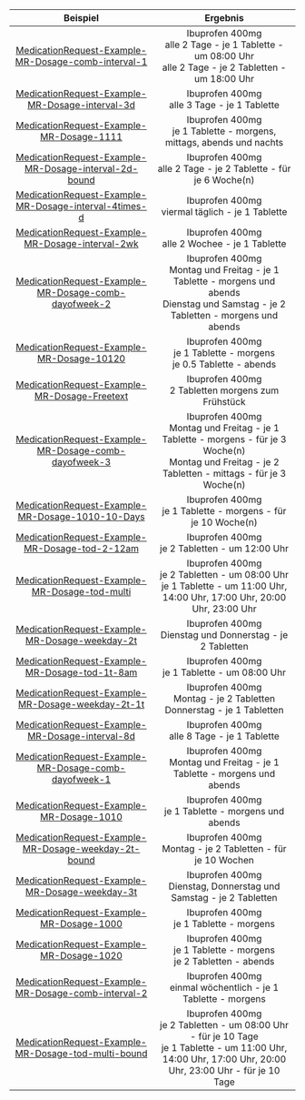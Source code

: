 | Beispiel | Ergebnis |
| :---: | :---:|
|[MedicationRequest-Example-MR-Dosage-comb-interval-1](./MedicationRequest-Example-MR-Dosage-comb-interval-1.html) | Ibuprofen 400mg<br>alle 2 Tage - je 1 Tablette - um 08:00 Uhr<br>alle 2 Tage - je 2 Tabletten - um 18:00 Uhr |
|[MedicationRequest-Example-MR-Dosage-interval-3d](./MedicationRequest-Example-MR-Dosage-interval-3d.html) | Ibuprofen 400mg<br>alle 3 Tage - je 1 Tablette |
|[MedicationRequest-Example-MR-Dosage-1111](./MedicationRequest-Example-MR-Dosage-1111.html) | Ibuprofen 400mg<br>je 1 Tablette - morgens, mittags, abends und nachts |
|[MedicationRequest-Example-MR-Dosage-interval-2d-bound](./MedicationRequest-Example-MR-Dosage-interval-2d-bound.html) | Ibuprofen 400mg<br>alle 2 Tage - je 2 Tablette - für je 6 Woche(n) |
|[MedicationRequest-Example-MR-Dosage-interval-4times-d](./MedicationRequest-Example-MR-Dosage-interval-4times-d.html) | Ibuprofen 400mg<br>viermal täglich - je 1 Tablette |
|[MedicationRequest-Example-MR-Dosage-interval-2wk](./MedicationRequest-Example-MR-Dosage-interval-2wk.html) | Ibuprofen 400mg<br>alle 2 Wochee - je 1 Tablette |
|[MedicationRequest-Example-MR-Dosage-comb-dayofweek-2](./MedicationRequest-Example-MR-Dosage-comb-dayofweek-2.html) | Ibuprofen 400mg<br>Montag und Freitag - je 1 Tablette - morgens und abends<br>Dienstag und Samstag - je 2 Tabletten - morgens und abends |
|[MedicationRequest-Example-MR-Dosage-10120](./MedicationRequest-Example-MR-Dosage-10120.html) | Ibuprofen 400mg<br>je 1 Tablette - morgens<br>je 0.5 Tablette - abends |
|[MedicationRequest-Example-MR-Dosage-Freetext](./MedicationRequest-Example-MR-Dosage-Freetext.html) | Ibuprofen 400mg<br>2 Tabletten morgens zum Frühstück |
|[MedicationRequest-Example-MR-Dosage-comb-dayofweek-3](./MedicationRequest-Example-MR-Dosage-comb-dayofweek-3.html) | Ibuprofen 400mg<br>Montag und Freitag - je 1 Tablette - morgens - für je 3 Woche(n)<br>Montag und Freitag - je 2 Tabletten - mittags - für je 3 Woche(n) |
|[MedicationRequest-Example-MR-Dosage-1010-10-Days](./MedicationRequest-Example-MR-Dosage-1010-10-Days.html) | Ibuprofen 400mg<br>je 1 Tablette - morgens - für je 10 Woche(n) |
|[MedicationRequest-Example-MR-Dosage-tod-2-12am](./MedicationRequest-Example-MR-Dosage-tod-2-12am.html) | Ibuprofen 400mg<br>je 2 Tabletten - um 12:00 Uhr |
|[MedicationRequest-Example-MR-Dosage-tod-multi](./MedicationRequest-Example-MR-Dosage-tod-multi.html) | Ibuprofen 400mg<br>je 2 Tabletten - um 08:00 Uhr<br>je 1 Tablette - um 11:00 Uhr, 14:00 Uhr, 17:00 Uhr, 20:00 Uhr, 23:00 Uhr |
|[MedicationRequest-Example-MR-Dosage-weekday-2t](./MedicationRequest-Example-MR-Dosage-weekday-2t.html) | Ibuprofen 400mg<br>Dienstag und Donnerstag - je 2 Tabletten |
|[MedicationRequest-Example-MR-Dosage-tod-1t-8am](./MedicationRequest-Example-MR-Dosage-tod-1t-8am.html) | Ibuprofen 400mg<br>je 1 Tablette - um 08:00 Uhr |
|[MedicationRequest-Example-MR-Dosage-weekday-2t-1t](./MedicationRequest-Example-MR-Dosage-weekday-2t-1t.html) | Ibuprofen 400mg<br>Montag - je 2 Tabletten<br>Donnerstag - je 1 Tabletten |
|[MedicationRequest-Example-MR-Dosage-interval-8d](./MedicationRequest-Example-MR-Dosage-interval-8d.html) | Ibuprofen 400mg<br>alle 8 Tage - je 1 Tablette |
|[MedicationRequest-Example-MR-Dosage-comb-dayofweek-1](./MedicationRequest-Example-MR-Dosage-comb-dayofweek-1.html) | Ibuprofen 400mg<br>Montag und Freitag - je 1 Tablette - morgens und abends |
|[MedicationRequest-Example-MR-Dosage-1010](./MedicationRequest-Example-MR-Dosage-1010.html) | Ibuprofen 400mg<br>je 1 Tablette - morgens und abends |
|[MedicationRequest-Example-MR-Dosage-weekday-2t-bound](./MedicationRequest-Example-MR-Dosage-weekday-2t-bound.html) | Ibuprofen 400mg<br>Montag - je 2 Tabletten - für je 10 Wochen |
|[MedicationRequest-Example-MR-Dosage-weekday-3t](./MedicationRequest-Example-MR-Dosage-weekday-3t.html) | Ibuprofen 400mg<br>Dienstag, Donnerstag und Samstag - je 2 Tabletten |
|[MedicationRequest-Example-MR-Dosage-1000](./MedicationRequest-Example-MR-Dosage-1000.html) | Ibuprofen 400mg<br>je 1 Tablette - morgens |
|[MedicationRequest-Example-MR-Dosage-1020](./MedicationRequest-Example-MR-Dosage-1020.html) | Ibuprofen 400mg<br>je 1 Tablette - morgens<br>je 2 Tabletten - abends |
|[MedicationRequest-Example-MR-Dosage-comb-interval-2](./MedicationRequest-Example-MR-Dosage-comb-interval-2.html) | Ibuprofen 400mg<br>einmal wöchentlich - je 1 Tablette - morgens |
|[MedicationRequest-Example-MR-Dosage-tod-multi-bound](./MedicationRequest-Example-MR-Dosage-tod-multi-bound.html) | Ibuprofen 400mg<br>je 2 Tabletten - um 08:00 Uhr - für je 10 Tage<br>je 1 Tablette - um 11:00 Uhr, 14:00 Uhr, 17:00 Uhr, 20:00 Uhr, 23:00 Uhr - für je 10 Tage |
